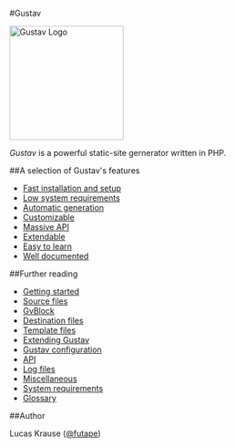 #Gustav

<img src="https://raw.githubusercontent.com/futape/gustav/develop/misc/Gustav.png" alt="Gustav Logo" width="200" />

*Gustav* is a powerful static-site gernerator written in PHP.



##A selection of Gustav's features

+   [Fast installation and setup](https://github.com/futape/gustav/wiki/Getting-started)
+   [Low system requirements](https://github.com/futape/gustav/wiki/System-requirements)
+   [Automatic generation](https://github.com/futape/gustav/wiki/Automatic-generation-of-destination-files)
+   [Customizable](https://github.com/futape/gustav/wiki/Gustav-configuration)
+   [Massive API](https://github.com/futape/gustav/wiki/API)
+   [Extendable](https://github.com/futape/gustav/wiki/Extending-Gustav)
+   [Easy to learn](https://github.com/futape/gustav/wiki/Getting-started)
+   [Well documented](https://github.com/futape/gustav/wiki)



##Further reading

+   [Getting started](https://github.com/futape/gustav/wiki/Getting-started)
+   [Source files](https://github.com/futape/gustav/wiki/Source-files)
+   [GvBlock](https://github.com/futape/gustav/wiki/GvBlock)
+   [Destination files](https://github.com/futape/gustav/wiki/Destination-files)
+   [Template files](https://github.com/futape/gustav/wiki/Template-files)
+   [Extending Gustav](https://github.com/futape/gustav/wiki/Extending-Gustav)
+   [Gustav configuration](https://github.com/futape/gustav/wiki/Gustav-configuration)
+   [API](https://github.com/futape/gustav/wiki/API)
+   [Log files](https://github.com/futape/gustav/wiki/Log-files)
+   [Miscellaneous](https://github.com/futape/gustav/wiki/Miscellaneous)
+   [System requirements](https://github.com/futape/gustav/wiki/System-requirements)
+   [Glossary](https://github.com/futape/gustav/wiki/Glossary)



##Author

Lucas Krause ([@futape](https://twitter.com/futape))
